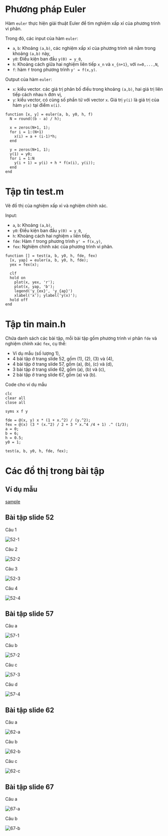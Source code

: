 # Phương pháp Euler
Hàm `euler` thực hiện giải thuật Euler để tìm nghiệm xấp xỉ của phương trình vi phân.

Trong đó, các input của hàm `euler`:
* `a`, `b`: Khoảng `(a,b)`, các nghiệm xấp xỉ của phương trình sẽ nằm trong khoảng `(a,b)` này,
* `y0`: Điều kiện ban đầu `y(0) = y_0`,
* `h`: Khoảng cách giữa hai nghiệm liên tiếp `x_n` và `x_{n+1}`, với `n=0,...,N`,
* `f`: hàm `f` trong phương trình `y' = f(x,y)`.

Output của hàm `euler`:
* `x`: kiểu vector. các giá trị phân bố điều trong khoảng `(a,b)`, hai giá trị liên tiếp cách nhau `h` đơn vị,
* `y`: kiểu vector, có cùng số phần tử với vector `x`. Giá trị `y(i)` là giá trị của hàm `y(x)` tại điểm `x(i)`.
```
function [x, y] = euler(a, b, y0, h, f)
  N = round((b - a) / h);
  
  x = zeros(N+1, 1);
  for i = 1:(N+1)
    x(i) = a + (i-1)*h;
  end

  y = zeros(N+1, 1);
  y(1) = y0;
  for i = 1:N
    y(i + 1) = y(i) + h * f(x(i), y(i));
  end
end
```

# Tập tin test.m
Vẽ đồ thị của nghiệm xấp xỉ và nghiệm chính xác.

Input:
* `a`, `b`: Khoảng `(a,b)`,
* `y0`: Điều kiện ban đầu `y(0) = y_0`,
* `h`: Khoảng cách hai nghiệm `x` liên tiếp,
* `fde`: Hàm `f` trong phương trình `y' = f(x,y)`,
* `fex`: Nghiệm chính xác của phương trình vi phân.
```
function [] = test(a, b, y0, h, fde, fex)
  [x, yap] = euler(a, b, y0, h, fde);
  yex = fex(x);

  clf
  hold on
    plot(x, yex, 'r');
    plot(x, yap, 'b');
    legend('y_{ex}', 'y_{ap}')
    xlabel('x'); ylabel('y(x)');
  hold off
end
```

# Tập tin main.h
Chứa danh sách các bài tập, mỗi bài tập gồm phương trình vi phân `fde` và nghiệm chính xác `fex`, cụ thể:
* Ví dụ mẫu (số lượng 1),
* 4 bài tập ở trang slide 52, gồm (1), (2), (3) và (4),
* 4 bài tập ở trang slide 57, gồm (a), (b), (c) và (d),
* 3 bài tập ở trang slide 62, gồm (a), (b) và (c),
* 2 bài tập ở trang slide 67, gồm (a) và (b).

Code cho ví dụ mẫu
```
clc
clear all
close all

syms x f y

fde = @(x, y) x * (1 + x.^2) / (y.^2);
fex = @(x) (3 * (x.^2) / 2 + 3 * x.^4 /4 + 1) .^ (1/3);
a = 0;
b = 6;
h = 0.5;
y0 = 1;

test(a, b, y0, h, fde, fex);
```

# Các đồ thị trong bài tập
## Ví dụ mẫu

[sample](https://github.com/hungaya/giai-tich4-2022/blob/main/euler-method/img/sample.png)

## Bài tập slide 52

Câu 1

![52-1](https://github.com/hungaya/giai-tich4-2022/blob/main/euler-method/img/slide-52-1.png)

Câu 2

![52-2](https://github.com/hungaya/giai-tich4-2022/blob/main/euler-method/img/slide-52-2.png)

Câu 3

![52-3](https://github.com/hungaya/giai-tich4-2022/blob/main/euler-method/img/slide-52-3.png)

Câu 4

![52-4](https://github.com/hungaya/giai-tich4-2022/blob/main/euler-method/img/slide-52-4.png)

## Bài tập slide 57
Câu a

![57-1](https://github.com/hungaya/giai-tich4-2022/blob/main/euler-method/img/slide-57-a.png)

Câu b

![57-2](https://github.com/hungaya/giai-tich4-2022/blob/main/euler-method/img/slide-57-b.png)

Câu c

![57-3](https://github.com/hungaya/giai-tich4-2022/blob/main/euler-method/img/slide-57-c.png)

Câu d

![57-4](https://github.com/hungaya/giai-tich4-2022/blob/main/euler-method/img/slide-57-d.png)

## Bài tập slide 62
Câu a

![62-a](https://github.com/hungaya/giai-tich4-2022/blob/main/euler-method/img/slide-62-a.png)

Câu b

![62-b](https://github.com/hungaya/giai-tich4-2022/blob/main/euler-method/img/slide-62-b.png)

Câu c

![62-c](https://github.com/hungaya/giai-tich4-2022/blob/main/euler-method/img/slide-62-c.png)

## Bài tập slide 67
Câu a

![67-a](https://github.com/hungaya/giai-tich4-2022/blob/main/euler-method/img/slide-67-a.png)

Câu b

![67-b](https://github.com/hungaya/giai-tich4-2022/blob/main/euler-method/img/slide-67-b.png)
